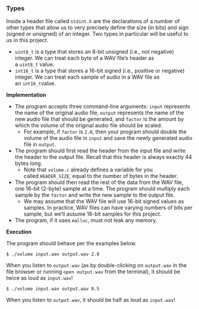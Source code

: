 ### **Types**

Inside a header file called `stdint.h` are the declarations of a number of other types that allow us to very precisely define the size (in bits) and sign (signed or unsigned) of an integer. Two types in particular will be useful to us in this project.

- `uint8_t` is a type that stores an 8-bit unsigned (i.e., not negative) integer. We can treat each byte of a WAV file’s header as a `uint8_t` value.
- `int16_t` is a type that stores a 16-bit signed (i.e., positive or negative) integer. We can treat each sample of audio in a WAV file as an `int16_t`value.

**Implementation**

- The program accepts three command-line arguments: `input` represents the name of the original audio file, `output` represents the name of the new audio file that should be generated, and `factor` is the amount by which the volume of the original audio file should be scaled.
    - For example, if `factor` is `2.0`, then your program should double the volume of the audio file in `input` and save the newly generated audio file in `output`.
- The program should first read the header from the input file and write the header to the output file. Recall that this header is always exactly 44 bytes long.
    - Note that `volume.c` already defines a variable for you called `HEADER_SIZE`, equal to the number of bytes in the header.
- The program should then read the rest of the data from the WAV file, one 16-bit (2-byte) sample at a time. The program should multiply each sample by the `factor` and write the new sample to the output file.
    - We may assume that the WAV file will use 16-bit signed values as samples. In practice, WAV files can have varying numbers of bits per sample, but we’ll assume 16-bit samples for this project.
- The program, if it uses `malloc`, must not leak any memory.

**Execution**

The program should behave per the examples below.

`$ ./volume input.wav output.wav 2.0`

When you listen to `output.wav` (as by double-clicking on `output.wav` in the file browser or running `open output.wav` from the terminal), it should be twice as loud as `input.wav`!

`$ ./volume input.wav output.wav 0.5`

When you listen to `output.wav`, it should be half as loud as `input.wav`!
